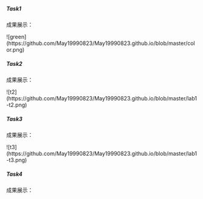 <h5>Task1</h5>
<p>成果展示：</p>
![green](https://github.com/May19990823/May19990823.github.io/blob/master/color.png)
<h5>Task2</h5>
<p>成果展示：</p>
![t2](https://github.com/May19990823/May19990823.github.io/blob/master/lab1-t2.png)
<h5>Task3</h5>
<p>成果展示：</p>
![t3](https://github.com/May19990823/May19990823.github.io/blob/master/lab1-t3.png)
<h5>Task4</h5>
<p>成果展示：</p>
